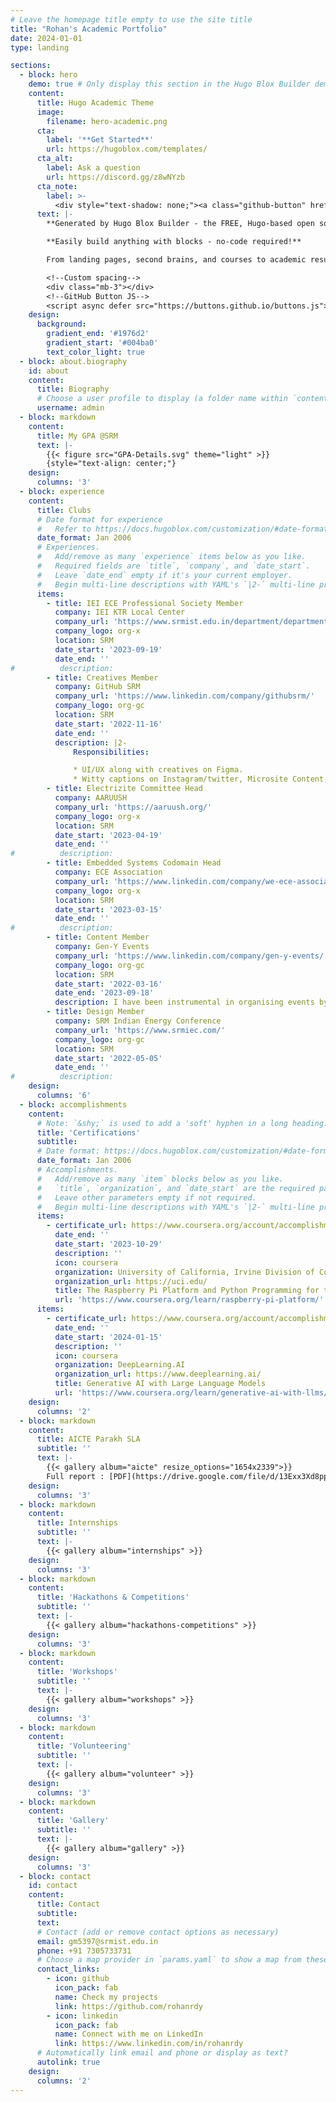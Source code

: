 ```yaml
---
# Leave the homepage title empty to use the site title
title: "Rohan's Academic Portfolio"
date: 2024-01-01
type: landing

sections:
  - block: hero
    demo: true # Only display this section in the Hugo Blox Builder demo site
    content:
      title: Hugo Academic Theme
      image:
        filename: hero-academic.png
      cta:
        label: '**Get Started**'
        url: https://hugoblox.com/templates/
      cta_alt:
        label: Ask a question
        url: https://discord.gg/z8wNYzb
      cta_note:
        label: >-
          <div style="text-shadow: none;"><a class="github-button" href="https://github.com/HugoBlox/hugo-blox-builder" data-icon="octicon-star" data-size="large" data-show-count="true" aria-label="Star">Star Hugo Blox Builder</a></div><div style="text-shadow: none;"><a class="github-button" href="https://github.com/HugoBlox/theme-academic-cv" data-icon="octicon-star" data-size="large" data-show-count="true" aria-label="Star">Star the Academic template</a></div>
      text: |-
        **Generated by Hugo Blox Builder - the FREE, Hugo-based open source website builder trusted by 500,000+ sites.**

        **Easily build anything with blocks - no-code required!**

        From landing pages, second brains, and courses to academic resumés, conferences, and tech blogs.

        <!--Custom spacing-->
        <div class="mb-3"></div>
        <!--GitHub Button JS-->
        <script async defer src="https://buttons.github.io/buttons.js"></script>
    design:
      background:
        gradient_end: '#1976d2'
        gradient_start: '#004ba0'
        text_color_light: true
  - block: about.biography
    id: about
    content:
      title: Biography
      # Choose a user profile to display (a folder name within `content/authors/`)
      username: admin
  - block: markdown
    content:
      title: My GPA @SRM
      text: |-
        {{< figure src="GPA-Details.svg" theme="light" >}}
        {style="text-align: center;"}
    design:
      columns: '3'
  - block: experience
    content:
      title: Clubs
      # Date format for experience
      #   Refer to https://docs.hugoblox.com/customization/#date-format
      date_format: Jan 2006
      # Experiences.
      #   Add/remove as many `experience` items below as you like.
      #   Required fields are `title`, `company`, and `date_start`.
      #   Leave `date_end` empty if it's your current employer.
      #   Begin multi-line descriptions with YAML's `|2-` multi-line prefix.
      items:
        - title: IEI ECE Professional Society Member
          company: IEI KTR Local Center
          company_url: 'https://www.srmist.edu.in/department/department-of-electrical-and-electronics-engineering/iei-students-chapter/'
          company_logo: org-x
          location: SRM
          date_start: '2023-09-19'
          date_end: ''
#          description: 
        - title: Creatives Member
          company: GitHub SRM
          company_url: 'https://www.linkedin.com/company/githubsrm/'
          company_logo: org-gc
          location: SRM
          date_start: '2022-11-16'
          date_end: ''
          description: |2-
              Responsibilities:

              * UI/UX along with creatives on Figma.
              * Witty captions on Instagram/twitter, Microsite Content, Brochure making, Certificate content and the tech blog of Github.
        - title: Electrizite Committee Head
          company: AARUUSH
          company_url: 'https://aaruush.org/'
          company_logo: org-x
          location: SRM
          date_start: '2023-04-19'
          date_end: ''
#          description: 
        - title: Embedded Systems Codomain Head
          company: ECE Association
          company_url: 'https://www.linkedin.com/company/we-ece-association-srmist/'
          company_logo: org-x
          location: SRM
          date_start: '2023-03-15'
          date_end: ''
#          description: 
        - title: Content Member
          company: Gen-Y Events
          company_url: 'https://www.linkedin.com/company/gen-y-events/'
          company_logo: org-gc
          location: SRM
          date_start: '2022-03-16'
          date_end: '2023-09-18'
          description: I have been instrumental in organising events by writing the required content for email marketing campaigns, permissions, certificates, social media posts, infographics, brochures, MOUs etc.
        - title: Design Member
          company: SRM Indian Energy Conference
          company_url: 'https://www.srmiec.com/'
          company_logo: org-gc
          location: SRM
          date_start: '2022-05-05'
          date_end: ''
#          description: 
    design:
      columns: '6'
  - block: accomplishments
    content:
      # Note: `&shy;` is used to add a 'soft' hyphen in a long heading.
      title: 'Certifications'
      subtitle:
      # Date format: https://docs.hugoblox.com/customization/#date-format
      date_format: Jan 2006
      # Accomplishments.
      #   Add/remove as many `item` blocks below as you like.
      #   `title`, `organization`, and `date_start` are the required parameters.
      #   Leave other parameters empty if not required.
      #   Begin multi-line descriptions with YAML's `|2-` multi-line prefix.
      items:
        - certificate_url: https://www.coursera.org/account/accomplishments/verify/PY9BCGNLJXNW
          date_end: ''
          date_start: '2023-10-29'
          description: ''
          icon: coursera
          organization: University of California, Irvine Division of Continuing Education | Coursera
          organization_url: https://uci.edu/
          title: The Raspberry Pi Platform and Python Programming for the Raspberry Pi
          url: 'https://www.coursera.org/learn/raspberry-pi-platform/'
      items:
        - certificate_url: https://www.coursera.org/account/accomplishments/verify/349N5TMFYHLR
          date_end: ''
          date_start: '2024-01-15'
          description: ''
          icon: coursera
          organization: DeepLearning.AI
          organization_url: https://www.deeplearning.ai/
          title: Generative AI with Large Language Models
          url: 'https://www.coursera.org/learn/generative-ai-with-llms/'
    design:
      columns: '2'
  - block: markdown
    content:
      title: AICTE Parakh SLA
      subtitle: ''
      text: |-
        {{< gallery album="aicte" resize_options="1654x2339">}}
        Full report : [PDF](https://drive.google.com/file/d/13Exx3Xd8ppOZxmG4so3I45NNQmJdZIch/view?usp=sharing)
    design:
      columns: '3'
  - block: markdown
    content:
      title: Internships
      subtitle: ''
      text: |-
        {{< gallery album="internships" >}}
    design:
      columns: '3'
  - block: markdown
    content:
      title: 'Hackathons & Competitions'
      subtitle: ''
      text: |-
        {{< gallery album="hackathons-competitions" >}}
    design:
      columns: '3'
  - block: markdown
    content:
      title: 'Workshops'
      subtitle: ''
      text: |-
        {{< gallery album="workshops" >}}
    design:
      columns: '3'
  - block: markdown
    content:
      title: 'Volunteering'
      subtitle: ''
      text: |-
        {{< gallery album="volunteer" >}}
    design:
      columns: '3'
  - block: markdown
    content:
      title: 'Gallery'
      subtitle: ''
      text: |-
        {{< gallery album="gallery" >}}
    design:
      columns: '3'
  - block: contact
    id: contact
    content:
      title: Contact
      subtitle:
      text:
      # Contact (add or remove contact options as necessary)
      email: gm5397@srmist.edu.in
      phone: +91 7305733731
      # Choose a map provider in `params.yaml` to show a map from these coordinates 
      contact_links:
        - icon: github
          icon_pack: fab
          name: Check my projects
          link: https://github.com/rohanrdy
        - icon: linkedin
          icon_pack: fab
          name: Connect with me on LinkedIn
          link: https://www.linkedin.com/in/rohanrdy
      # Automatically link email and phone or display as text?
      autolink: true
    design:
      columns: '2'
---
```

